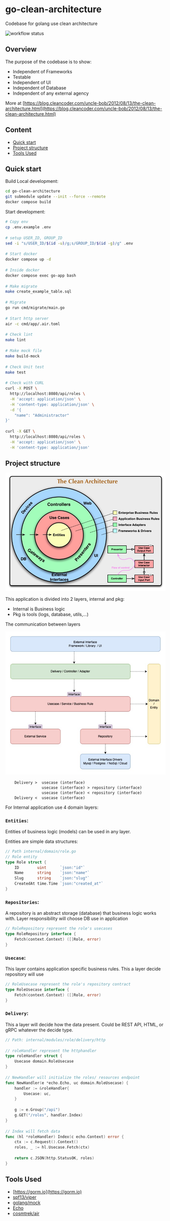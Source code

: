 # go-clean-architecture
Codebase for golang use clean architecture

![workflow status](https://github.com/dung13890/go-clean-architecture/actions/workflows/go-ci.yml/badge.svg)


## Overview
The purpose of the codebase is to show:
- Independent of Frameworks
- Testable
- Independent of UI
- Independent of Database
- Independent of any external agency

More at [https://blog.cleancoder.com/uncle-bob/2012/08/13/the-clean-architecture.html](https://blog.cleancoder.com/uncle-bob/2012/08/13/the-clean-architecture.html)

## Content
- [Quick start](#quick-start)
- [Project structure](#project-structure)
- [Tools Used](#tools-used)

## Quick start
Build Local development:
```bash
cd go-clean-architecture
git submodule update --init --force --remote
docker compose build
```

Start development:
```bash
# Copy env
cp .env.example .env

# setup USER_ID, GROUP_ID
sed -i "s/USER_ID/$(id -u)/g;s/GROUP_ID/$(id -g)/g" .env

# Start docker
docker compose up -d

# Inside docker
docker compose exec go-app bash

# Make migrate
make create_example_table.sql

# Migrate
go run cmd/migrate/main.go

# Start http server
air -c cmd/app/.air.toml

# Check lint
make lint

# Make mock file
make build-mock

# Check Unit test
make test

# Check with CURL
curl -X POST \
  http://localhost:8080/api/roles \
  -H 'accept: application/json' \
  -H 'content-type: application/json' \
  -d '{
    "name": "Administractor"
}'

curl -X GET \
  http://localhost:8080/api/roles \
  -H 'accept: application/json' \
  -H 'content-type: application/json'
```

## Project structure
![Clean Architecture](CleanArchitecture.jpeg)

This application is divided into 2 layers, internal and pkg:
- Internal is Business logic
- Pkg is tools (logs, database, utils,...)

The communication between layers

![Clean Architecture Layer](clean_layers.jpg)
```
    Delivery >  usecase (interface)
                usecase (interface) > repository (interface)
                usecase (interface) < repository (interface)
    Delivery <  usecase (interface)
```


For Internal application use 4 domain layers:

### `Entities`:
Entities of business logic (models) can be used in any layer.

Entities are simple data structures:
```go
// Path internal/domain/role.go
// Role entity
type Role struct {
    ID        uint      `json:"id"`
    Name      string    `json:"name"`
    Slug      string    `json:"slug"`
    CreatedAt time.Time `json:"created_at"`
}
```

### `Repositories`:
A repository is an abstract storage (database) that business logic works with. Layer responsibility will choose DB use in application
```go
// RoleRepository represent the role's usecases
type RoleRepository interface {
    Fetch(context.Context) ([]Role, error)
}
```

### `Usecase`:
This layer contains application specific business rules. This a layer decide repository will use
```go
// RoleUsecase represent the role's repository contract
type RoleUsecase interface {
    Fetch(context.Context) ([]Role, error)
}
```

### `Delivery`:
This a layer will decide how the data present. Could be REST API, HTML, or gRPC whatever the decide type.
```go
// Path: internal/modules/role/delivery/http

// roleHandler represent the httphandler
type roleHandler struct {
    Usecase domain.RoleUsecase
}

// NewHandler will initialize the roles/ resources endpoint
func NewHandler(e *echo.Echo, uc domain.RoleUsecase) {
    handler := &roleHandler{
        Usecase: uc,
    }

    g := e.Group("/api")
    g.GET("/roles", handler.Index)
}

// Index will fetch data
func (hl *roleHandler) Index(c echo.Context) error {
    ctx := c.Request().Context()
    roles, _ := hl.Usecase.Fetch(ctx)

    return c.JSON(http.StatusOK, roles)
}
```

## Tools Used
- [https://gorm.io](https://gorm.io)
- [spf13/viper](https://github.com/spf13/viper)
- [golang/mock](https://github.com/golang/mock)
- [Echo](https://echo.labstack.com)
- [cosmtrek/air](https://github.com/cosmtrek/air)
